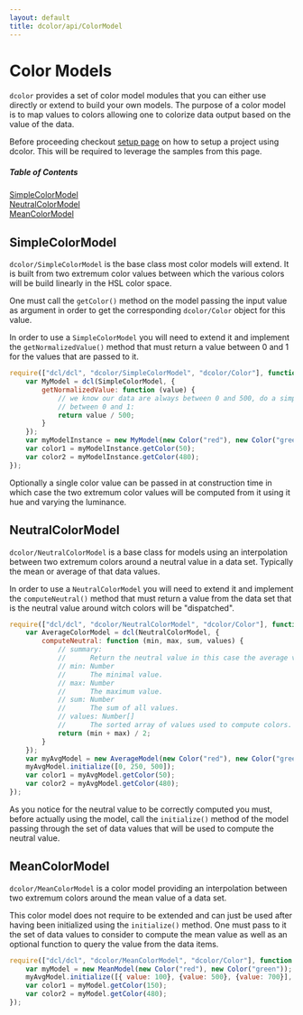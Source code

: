 ```yaml
---
layout: default
title: dcolor/api/ColorModel
---
```


# Color Models

`dcolor` provides a set of color model modules that you can either use directly or extend to build your own models. The
purpose of a color model is to map values to colors allowing one to colorize data output based on the value of the data.

Before proceeding checkout [setup page](setup.md) on how to setup a project using dcolor. This will be required to leverage the samples from this page.

##### Table of Contents
[SimpleColorModel](#simple)  
[NeutralColorModel](#neutral)  
[MeanColorModel](#mean)  

<a name="simple"></a>
## SimpleColorModel

`dcolor/SimpleColorModel` is the base class most color models will extend. It is built from two extremum color values
between which the various colors will be build linearly in the HSL color space.

One must call the `getColor()` method on the model passing the input value as argument in order to get the corresponding
`dcolor/Color` object for this value.

In order to use a `SimpleColorModel` you will need to extend it and implement the `getNormalizedValue()` method that must
return a value between 0 and 1 for the values that are passed to it.

```js
require(["dcl/dcl", "dcolor/SimpleColorModel", "dcolor/Color"], function (dcl, SimpleColorModel, Color) {
	var MyModel = dcl(SimpleColorModel, {
		getNormalizedValue: function (value) {
		    // we know our data are always between 0 and 500, do a simple linear interpolation to normalize them
		    // between 0 and 1:
		    return value / 500;
        }
	});
	var myModelInstance = new MyModel(new Color("red"), new Color("green"));
	var color1 = myModelInstance.getColor(50);
	var color2 = myModelInstance.getColor(480);
});
```

Optionally a single color value can be passed in at construction time in which case the two extremum color values will be
computed from it using it hue and varying the luminance.

<a name="neutral"></a>
## NeutralColorModel

`dcolor/NeutralColorModel` is a base class for models using an interpolation between two extremum colors around a
neutral value in a data set. Typically the mean or average of that data values.

In order to use a `NeutralColorModel` you will need to extend it and implement the `computeNeutral()` method that must
return a value from the data set that is the neutral value around witch colors will be "dispatched".

```js
require(["dcl/dcl", "dcolor/NeutralColorModel", "dcolor/Color"], function (dcl, NeutralColorModel, Color) {
	var AverageColorModel = dcl(NeutralColorModel, {
		computeNeutral: function (min, max, sum, values) {
			// summary:
			//		Return the neutral value in this case the average value of the data values.
			// min: Number
			//		The minimal value.
			// max: Number
			//		The maximum value.
			// sum: Number
			//		The sum of all values.
			// values: Number[]
			//		The sorted array of values used to compute colors.
			return (min + max) / 2;
		}
	});
	var myAvgModel = new AverageModel(new Color("red"), new Color("green"));
	myAvgModel.initialize([0, 250, 500]);
	var color1 = myAvgModel.getColor(50);
	var color2 = myAvgModel.getColor(480);
});
```

As you notice for the neutral value to be correctly computed you must, before actually using the model, call the
`initialize()` method of the model passing through the set of data values that will be used to compute the neutral value.

<a name="mean"></a>
## MeanColorModel

`dcolor/MeanColorModel` is a color model providing an interpolation between two extremum colors around the mean value
of a data set.

This color model does not require to be extended and can just be used after having been initialized using the
`initialize()` method. One must pass to it the set of data values to consider to compute the mean value as well as
an optional function to query the value from the data items.

```js
require(["dcl/dcl", "dcolor/MeanColorModel", "dcolor/Color"], function (dcl, MeanColorModel, Color) {
	var myModel = new MeanModel(new Color("red"), new Color("green"));
	myAvgModel.initialize([{ value: 100}, {value: 500}, {value: 700}], function (item) { return item.value });
	var color1 = myModel.getColor(150);
	var color2 = myModel.getColor(480);
});
```

